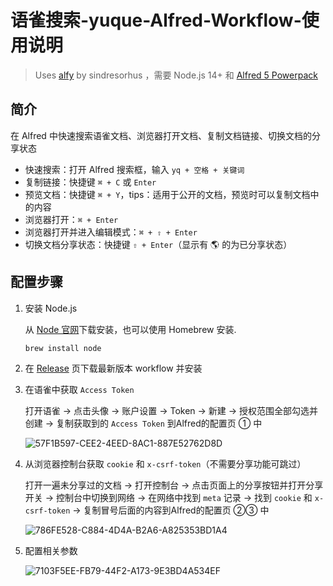# 语雀搜索-yuque-Alfred-Workflow-使用说明

> Uses [alfy](https://github.com/sindresorhus/alfy) by sindresorhus
  ，需要 Node.js 14+ 和 [Alfred 5 Powerpack](https://www.alfredapp.com/powerpack/)
> 

## 简介

在 Alfred 中快速搜索语雀文档、浏览器打开文档、复制文档链接、切换文档的分享状态

- 快速搜索：打开 Alfred 搜索框，输入 `yq + 空格 + 关键词`
- 复制链接：快捷键 `⌘ + C` 或 `Enter`
- 预览文档：快捷键 `⌘ + Y`，tips：适用于公开的文档，预览时可以复制文档中的内容
- 浏览器打开：`⌘ + Enter`
- 浏览器打开并进入编辑模式：`⌘ + ⇧ + Enter`
- 切换文档分享状态：快捷键 `⇧ + Enter`（显示有 🌎 的为已分享状态）

## 配置步骤

1. 安装 Node.js
    
    从 [Node 官网](https://nodejs.org/zh-cn/)下载安装，也可以使用 Homebrew 安装.
    
    ```bash
    brew install node
    ```
    
2. 在 [Release](https://github.com/wisinfun/Alfred-Workflow-yuque/releases) 页下载最新版本 workflow 并安装
3. 在语雀中获取 `Access Token`
    
    打开语雀 → 点击头像 → 账户设置 → Token → 新建 → 授权范围全部勾选并创建 → 复制获取到的 `Access Token` 到Alfred的配置页 ① 中
    
    ![57F1B597-CEE2-4EED-8AC1-887E52762D8D](https://user-images.githubusercontent.com/41355260/202742466-79ac3599-b473-4ff4-8ca4-f4cdf96e3108.png)


    
4. 从浏览器控制台获取 `cookie` 和 `x-csrf-token`（不需要分享功能可跳过）
    
    打开一遍未分享过的文档 → 打开控制台 → 点击页面上的分享按钮并打开分享开关 → 控制台中切换到网络 → 在网络中找到 `meta` 记录 → 找到 `cookie` 和 `x-csrf-token` → 复制冒号后面的内容到Alfred的配置页 ②③ 中
    
    ![786FE528-C884-4D4A-B2A6-A825353BD1A4](https://user-images.githubusercontent.com/41355260/202742479-abca0f19-a42c-4260-9724-f28c89118329.png)


    
5. 配置相关参数
    
    ![7103F5EE-FB79-44F2-A173-9E3BD4A534EF](https://user-images.githubusercontent.com/41355260/202742512-5da138ec-0bed-4069-8d6b-577e91e296e5.png)


